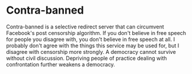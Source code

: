 # Contra-banned

Contra-banned is a selective redirect server that can circumvent Facebook's post censorship algorithm. 
If you don't believe in free speech for people you disagree with, you don't believe in free speech at all.
I probably don't agree with the things this service may be used for, but I disagree with censorship more strongly.
A democracy cannot survive without civil discussion. Depriving people of practice dealing with confrontation further 
weakens a democracy.